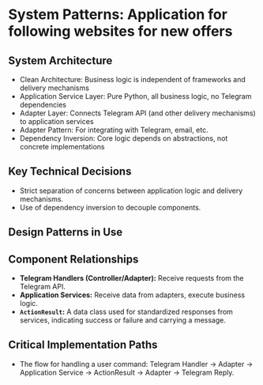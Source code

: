 # System Patterns: Application for following websites for new offers

## System Architecture
- Clean Architecture: Business logic is independent of frameworks and delivery mechanisms
- Application Service Layer: Pure Python, all business logic, no Telegram dependencies
- Adapter Layer: Connects Telegram API (and other delivery mechanisms) to application services
- Adapter Pattern: For integrating with Telegram, email, etc.
- Dependency Inversion: Core logic depends on abstractions, not concrete implementations

## Key Technical Decisions
- Strict separation of concerns between application logic and delivery mechanisms.
- Use of dependency inversion to decouple components.

## Design Patterns in Use

## Component Relationships
- **Telegram Handlers (Controller/Adapter):** Receive requests from the Telegram API.
- **Application Services:** Receive data from adapters, execute business logic.
- **`ActionResult`:** A data class used for standardized responses from services, indicating success or failure and carrying a message.

## Critical Implementation Paths
- The flow for handling a user command: Telegram Handler -> Adapter -> Application Service -> ActionResult -> Adapter -> Telegram Reply.
